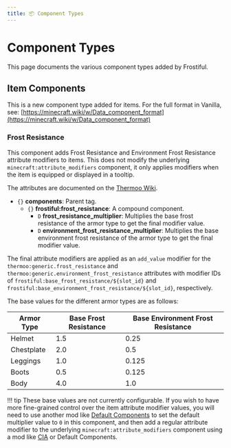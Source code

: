 ```yaml
---
title: 📦 Component Types
---
```


# Component Types

This page documents the various component types added by Frostiful.

## Item Components

This is a new component type added for items. For the full format in Vanilla,
see: [https://minecraft.wiki/w/Data_component_format](https://minecraft.wiki/w/Data_component_format)

### Frost Resistance

This component adds Frost Resistance and Environment Frost Resistance attribute modifiers to items. This does not modify
the underlying `minecraft:attribute_modifiers` component, it only applies modifiers when the item is equipped or
displayed in a tooltip.

The attributes are documented on the [Thermoo Wiki](https://thermoo.thedeathlycow.com/entity_attributes/).

- `{}` **components**: Parent tag.
    - `{}` **frostiful:frost_resistance**: A compound component.
        - `D` **frost_resistance_multiplier**: Multiplies the base frost resistance of the armor type to get the final
          modifier value.
        - `D` **environment_frost_resistance_multiplier**: Multiplies the base environment frost resistance of the armor
          type to get the final modifier value.

The final attribute modifiers are applied as an `add_value` modifier for the `thermoo:generic.frost_resistance`
and `thermoo:generic.environment_frost_resistance` attributes with modifier IDs
of `frostiful:base_frost_resistance/${slot_id}` and `frostiful:base_environment_frost_resistance/${slot_id}`,
respectively.

The base values for the different armor types are as follows:

| Armor Type | Base Frost Resistance | Base Environment Frost Resistance |
|------------|-----------------------|-----------------------------------|
| Helmet     | 1.5                   | 0.25                              |
| Chestplate | 2.0                   | 0.5                               |
| Leggings   | 1.0                   | 0.125                             |
| Boots      | 0.5                   | 0.125                             |
| Body       | 4.0                   | 1.0                               | 

!!! tip
    These base values are not currently configurable. If you wish to have more fine-grained control over the item attribute modifier values, you will need to use another mod like [Default Components](https://modrinth.com/mod/default-components) to set the default multiplier value to `0` in this component, and then add a regular attribute modifier to the underlying `minecraft:attribute_modifiers` component using a mod like [CIA](https://modrinth.com/mod/cia) or Default Components.